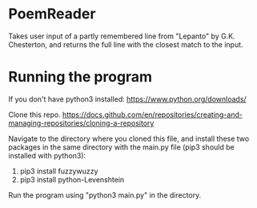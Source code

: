 # PoemReader
Takes user input of a partly remembered line from "Lepanto" by G.K. Chesterton, and returns the full line with the closest match to the input. 

# Running the program
If you don't have python3 installed: https://www.python.org/downloads/

Clone this repo. https://docs.github.com/en/repositories/creating-and-managing-repositories/cloning-a-repository

Navigate to the directory where you cloned this file, and install these two packages in the same directory with the main.py file (pip3 should be installed with python3):
1) pip3 install fuzzywuzzy
2) pip3 install python-Levenshtein

Run the program using "python3 main.py" in the directory.






